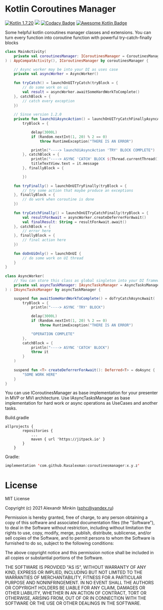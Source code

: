 # Kotlin Coroutines Manager
[![Kotlin 1.7.20](https://img.shields.io/badge/Kotlin-1.7.20-blue.svg)](http://kotlinlang.org) [![](https://jitpack.io/v/Rasalexman/coroutinesmanager.svg)](https://jitpack.io/#Rasalexman/coroutinesmanager) [![Codacy Badge](https://api.codacy.com/project/badge/Grade/12165b84f5e14ade83ebbf508cf17cbc)](https://app.codacy.com/app/Rasalexman/coroutinesmanager?utm_source=github.com&utm_medium=referral&utm_content=Rasalexman/coroutinesmanager&utm_campaign=Badge_Grade_Dashboard) [![Awesome Kotlin Badge](https://kotlin.link/awesome-kotlin.svg)](https://github.com/KotlinBy/awesome-kotlin)

Some helpful kotlin coroutines manager classes and extensions. You can turn every function into coroutine function with powerful try-catch-finally blocks

```kotlin
class MainActivity(
    private val coroutinesManager: ICoroutinesManager = CoroutinesManager()
) : AppCompatActivity(), ICoroutinesManager by coroutinesManager {

    // Async worker may be into your DI as uses case
    private val asyncWorker = AsyncWorker()
    
    fun tryCatch() = launchOnUITryCatch(tryBlock = {
        // do some work on ui
        val result = asyncWorker.awaitSomeHardWorkToComplete()
    }, catchBlock = {
        // catch every exception
    })
    
    // Sinse version 1.2.0
    private fun launchUiAsyncAction() = launchOnUITryCatchFinallyAsyncAwait(
        tryBlock = {

            delay(3000L)
            if (Random.nextInt(1, 20) % 2 == 0)
                throw RuntimeException("THERE IS AN ERROR")

            println("----> launchUiAsyncAction 'TRY' BLOCK COMPLETE")
        }, catchBlock = {
            println("----> ASYNC 'CATCH' BLOCK ${Thread.currentThread().name}")
            titleTextView.text = it.message
        }, finallyBlock = {

        })
    
    fun tryFinally() = launchOnUITryFinally(tryBlock = {
        // try some action that maybe produce an exceptions
    }, finallyBlock = {
        // do work when coroutine is done
    })
    
    fun tryCatchFinally() = launchOnUITryCatchFinally(tryBlock = {
        val resultForAwait = asyncWorker.createDeferrerForAwait()
        val finalResult: String = resultForAwait.await()    
    }, catchBlock = {
        // error here
    }, finallyBlock = {
        // final action here
    })
    
    fun doOnUiOnly() = launchOnUI { 
        // do some work on UI thread
    }   
}
    
class AsyncWorker(
    // You can store this class as global singleton into your DI framework
    private val asyncTaskManager: IAsyncTasksManager = AsyncTasksManager()
) : IAsyncTasksManager by asyncTaskManager {

    suspend fun awaitSomeHardWorkToComplete() = doTryCatchAsyncAwait(
        tryBlock = {
            println("----> ASYNC 'TRY' BLOCK")

            delay(3000L)
            if (Random.nextInt(1, 20) % 2 == 0)
                throw RuntimeException("THERE IS AN ERROR")

            "OPERATION COMPLETE"
        },
        catchBlock = {
            println("----> ASYNC 'CATCH' BLOCK")
            throw it
        }
    )
    
    suspend fun <T> createDeferrerForAwait(): Deferred<T> = doAsync {
        "SOME WORK HERE"
    }
}
```

You can use ICoroutinesManager as base implementation for your presenter in MVP or MVI architecture. Use IAsyncTasksManager as base implementation for hard work or async operations as UseCases and another tasks. 

Build.gradle
```
allprojects {
		repositories {
			...
			maven { url 'https://jitpack.io' }
		}
	}
```

Gradle: 
```kotlin
implementation 'com.github.Rasalexman:coroutinesmanager:x.y.z'
```

# License

MIT License

Copyright (c) 2021 Alexandr Minkin (sphc@yandex.ru)

Permission is hereby granted, free of charge, to any person obtaining a copy
of this software and associated documentation files (the "Software"), to deal
in the Software without restriction, including without limitation the rights
to use, copy, modify, merge, publish, distribute, sublicense, and/or sell
copies of the Software, and to permit persons to whom the Software is
furnished to do so, subject to the following conditions:

The above copyright notice and this permission notice shall be included in all
copies or substantial portions of the Software.

THE SOFTWARE IS PROVIDED "AS IS", WITHOUT WARRANTY OF ANY KIND, EXPRESS OR
IMPLIED, INCLUDING BUT NOT LIMITED TO THE WARRANTIES OF MERCHANTABILITY,
FITNESS FOR A PARTICULAR PURPOSE AND NONINFRINGEMENT. IN NO EVENT SHALL THE
AUTHORS OR COPYRIGHT HOLDERS BE LIABLE FOR ANY CLAIM, DAMAGES OR OTHER
LIABILITY, WHETHER IN AN ACTION OF CONTRACT, TORT OR OTHERWISE, ARISING FROM,
OUT OF OR IN CONNECTION WITH THE SOFTWARE OR THE USE OR OTHER DEALINGS IN THE
SOFTWARE.
